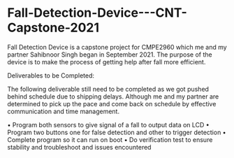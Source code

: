 # Fall-Detection-Device---CNT-Capstone-2021
Fall Detection Device is a capstone project for CMPE2960 which me and my partner Sahibnoor Singh began in September 2021. The purpose of the device is to make the process of getting help after fall more efficient. 

Deliverables to be Completed:

The following deliverable still need to be completed as we got pushed behind schedule due to shipping delays. Although me and my partner are determined to pick up the pace and come back on schedule by effective communication and time management.

•	Program both sensors to give signal of a fall to output data on LCD
•	Program two buttons one for false detection and other to trigger detection
•	Complete program so it can run on boot
•	Do verification test to ensure stability and troubleshoot and issues encountered
